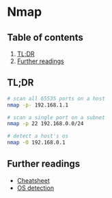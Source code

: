 # Nmap

## Table of contents <!-- omit in toc -->

1. [TL;DR](#tldr)
1. [Further readings](#further-readings)

## TL;DR

```sh
# scan all 65535 ports on a host
nmap -p- 192.168.1.1

# scan a single port on a subnet
nmap -p 22 192.168.0.0/24

# detect a host's os
nmap -O 192.168.0.1
```

## Further readings

- [Cheatsheet]
- [OS detection]

<!--
  References
  -->

<!-- Upstream -->
[os detection]: https://nmap.org/book/man-os-detection.html


<!-- Others -->
[cheatsheet]: https://hackertarget.com/nmap-cheatsheet-a-quick-reference-guide/
